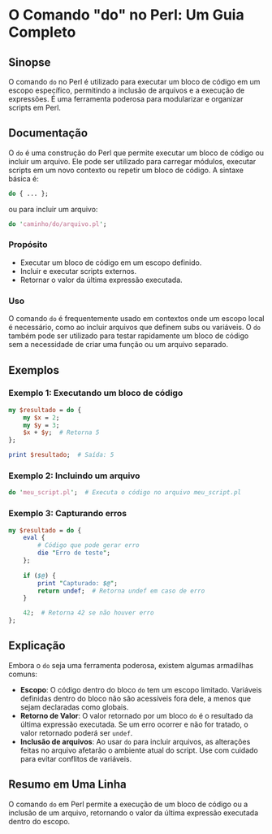 <!--
Meta Description: # O Comando "do" no Perl: Um Guia Completo ## Sinopse O comando `do` no Perl é utilizado para executar um bloco de código em um escopo específico, per...
Meta Keywords: perl, bloco, código, arquivo, para
-->

# O Comando "do" no Perl: Um Guia Completo

## Sinopse
O comando `do` no Perl é utilizado para executar um bloco de código em um escopo específico, permitindo a inclusão de arquivos e a execução de expressões. É uma ferramenta poderosa para modularizar e organizar scripts em Perl.

## Documentação
O `do` é uma construção do Perl que permite executar um bloco de código ou incluir um arquivo. Ele pode ser utilizado para carregar módulos, executar scripts em um novo contexto ou repetir um bloco de código. A sintaxe básica é:

```perl
do { ... };
```

ou para incluir um arquivo:

```perl
do 'caminho/do/arquivo.pl';
```

### Propósito
- Executar um bloco de código em um escopo definido.
- Incluir e executar scripts externos.
- Retornar o valor da última expressão executada.

### Uso
O comando `do` é frequentemente usado em contextos onde um escopo local é necessário, como ao incluir arquivos que definem subs ou variáveis. O `do` também pode ser utilizado para testar rapidamente um bloco de código sem a necessidade de criar uma função ou um arquivo separado.

## Exemplos
### Exemplo 1: Executando um bloco de código
```perl
my $resultado = do {
    my $x = 2;
    my $y = 3;
    $x + $y;  # Retorna 5
};

print $resultado;  # Saída: 5
```

### Exemplo 2: Incluindo um arquivo
```perl
do 'meu_script.pl';  # Executa o código no arquivo meu_script.pl
```

### Exemplo 3: Capturando erros
```perl
my $resultado = do {
    eval {
        # Código que pode gerar erro
        die "Erro de teste";
    };
    
    if ($@) {
        print "Capturado: $@";
        return undef;  # Retorna undef em caso de erro
    }

    42;  # Retorna 42 se não houver erro
};
```

## Explicação
Embora o `do` seja uma ferramenta poderosa, existem algumas armadilhas comuns:

- **Escopo**: O código dentro do bloco `do` tem um escopo limitado. Variáveis definidas dentro do bloco não são acessíveis fora dele, a menos que sejam declaradas como globais.
- **Retorno de Valor**: O valor retornado por um bloco `do` é o resultado da última expressão executada. Se um erro ocorrer e não for tratado, o valor retornado poderá ser `undef`.
- **Inclusão de arquivos**: Ao usar `do` para incluir arquivos, as alterações feitas no arquivo afetarão o ambiente atual do script. Use com cuidado para evitar conflitos de variáveis.

## Resumo em Uma Linha
O comando `do` em Perl permite a execução de um bloco de código ou a inclusão de um arquivo, retornando o valor da última expressão executada dentro do escopo.